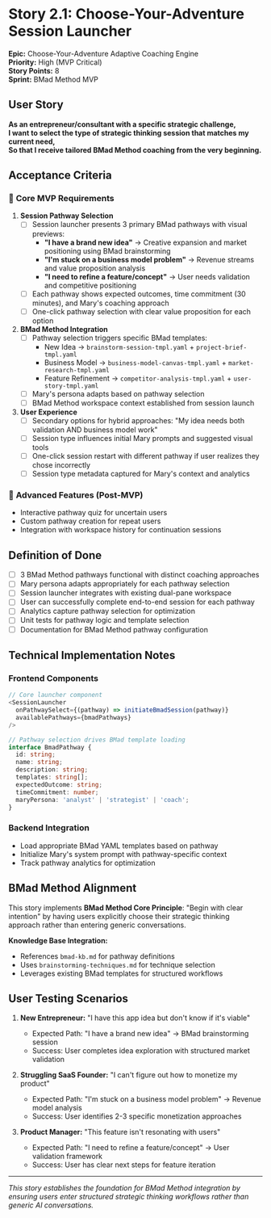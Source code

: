 # Story 2.1: Choose-Your-Adventure Session Launcher

**Epic:** Choose-Your-Adventure Adaptive Coaching Engine  
**Priority:** High (MVP Critical)  
**Story Points:** 8  
**Sprint:** BMad Method MVP

## User Story

**As an entrepreneur/consultant with a specific strategic challenge,**  
**I want to select the type of strategic thinking session that matches my current need,**  
**So that I receive tailored BMad Method coaching from the very beginning.**

## Acceptance Criteria

### 🎯 **Core MVP Requirements**

1. **Session Pathway Selection**
   - [ ] Session launcher presents 3 primary BMad pathways with visual previews:
     - **"I have a brand new idea"** → Creative expansion and market positioning using BMad brainstorming
     - **"I'm stuck on a business model problem"** → Revenue streams and value proposition analysis
     - **"I need to refine a feature/concept"** → User needs validation and competitive positioning
   - [ ] Each pathway shows expected outcomes, time commitment (30 minutes), and Mary's coaching approach
   - [ ] One-click pathway selection with clear value proposition for each option

2. **BMad Method Integration**
   - [ ] Pathway selection triggers specific BMad templates:
     - New Idea → `brainstorm-session-tmpl.yaml` + `project-brief-tmpl.yaml`
     - Business Model → `business-model-canvas-tmpl.yaml` + `market-research-tmpl.yaml`
     - Feature Refinement → `competitor-analysis-tmpl.yaml` + `user-story-tmpl.yaml`
   - [ ] Mary's persona adapts based on pathway selection
   - [ ] BMad Method workspace context established from session launch

3. **User Experience**
   - [ ] Secondary options for hybrid approaches: "My idea needs both validation AND business model work"
   - [ ] Session type influences initial Mary prompts and suggested visual tools
   - [ ] One-click session restart with different pathway if user realizes they chose incorrectly
   - [ ] Session type metadata captured for Mary's context and analytics

### 🔄 **Advanced Features (Post-MVP)**
- Interactive pathway quiz for uncertain users
- Custom pathway creation for repeat users
- Integration with workspace history for continuation sessions

## Definition of Done

- [ ] 3 BMad Method pathways functional with distinct coaching approaches
- [ ] Mary persona adapts appropriately for each pathway selection
- [ ] Session launcher integrates with existing dual-pane workspace
- [ ] User can successfully complete end-to-end session for each pathway
- [ ] Analytics capture pathway selection for optimization
- [ ] Unit tests for pathway logic and template selection
- [ ] Documentation for BMad Method pathway configuration

## Technical Implementation Notes

### Frontend Components
```typescript
// Core launcher component
<SessionLauncher 
  onPathwaySelect={(pathway) => initiateBmadSession(pathway)}
  availablePathways={bmadPathways}
/>

// Pathway selection drives BMad template loading
interface BmadPathway {
  id: string;
  name: string;
  description: string;
  templates: string[];
  expectedOutcome: string;
  timeCommitment: number;
  maryPersona: 'analyst' | 'strategist' | 'coach';
}
```

### Backend Integration
- Load appropriate BMad YAML templates based on pathway
- Initialize Mary's system prompt with pathway-specific context
- Track pathway analytics for optimization

## BMad Method Alignment

This story implements **BMad Method Core Principle**: "Begin with clear intention" by having users explicitly choose their strategic thinking approach rather than entering generic conversations.

**Knowledge Base Integration:**
- References `bmad-kb.md` for pathway definitions
- Uses `brainstorming-techniques.md` for technique selection
- Leverages existing BMad templates for structured workflows

## User Testing Scenarios

1. **New Entrepreneur:** "I have this app idea but don't know if it's viable"
   - Expected Path: "I have a brand new idea" → BMad brainstorming session
   - Success: User completes idea exploration with structured market validation

2. **Struggling SaaS Founder:** "I can't figure out how to monetize my product"
   - Expected Path: "I'm stuck on a business model problem" → Revenue model analysis
   - Success: User identifies 2-3 specific monetization approaches

3. **Product Manager:** "This feature isn't resonating with users"
   - Expected Path: "I need to refine a feature/concept" → User validation framework
   - Success: User has clear next steps for feature iteration

---

*This story establishes the foundation for BMad Method integration by ensuring users enter structured strategic thinking workflows rather than generic AI conversations.*